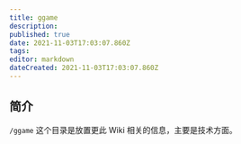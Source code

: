 ```yaml
---
title: ggame
description: 
published: true
date: 2021-11-03T17:03:07.860Z
tags: 
editor: markdown
dateCreated: 2021-11-03T17:03:07.860Z
---
```


## 简介

`/ggame` 这个目录是放置更此 Wiki 相关的信息，主要是技术方面。
